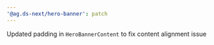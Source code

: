 ```yaml
---
'@ag.ds-next/hero-banner': patch
---
```


Updated padding in `HeroBannerContent` to fix content alignment issue
